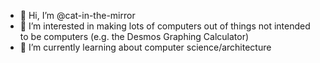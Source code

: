 - 👋 Hi, I’m @cat-in-the-mirror
- 👀 I’m interested in making lots of computers out of things not intended to be computers (e.g. the Desmos Graphing Calculator)
- 🌱 I’m currently learning about computer science/architecture
